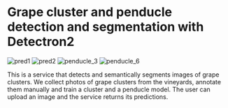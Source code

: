 # Grape cluster and penducle detection and segmentation with Detectron2

![pred1](https://user-images.githubusercontent.com/49126161/226128810-ed9db0f1-d634-4afb-bcce-26e20c18f9c0.png)
![pred2](https://user-images.githubusercontent.com/49126161/226128825-b65f3dbe-5cd0-4483-9688-ae378f153565.png)
![penducle_3](https://user-images.githubusercontent.com/49126161/226128882-a47e04f8-3452-4a4c-80bd-3a75e41dca33.png)
![penducle_6](https://user-images.githubusercontent.com/49126161/226128953-bafb67c2-1b2f-4121-8384-7a7e34f54a70.png)

This is a service that detects and semantically segments images of grape clusters.
We collect photos of grape clusters from the vineyards, annotate them manually and train 
a cluster and a penducle model. The user can upload an image and the service returns its predictions.
